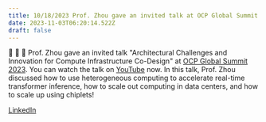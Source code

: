 ```yaml
---
title: 10/18/2023 Prof. Zhou gave an invited talk at OCP Global Summit 2023!
date: 2023-11-03T06:20:14.522Z
draft: false
---
```


📣 📣 📣 Prof. Zhou gave an invited talk "Architectural Challenges and Innovation for Compute Infrastructure Co-Design" at [OCP Global Summit 2023](https://www.opencompute.org/events/past-events/2023-ocp-global-summit). You can watch the talk on [YouTube](https://www.youtube.com/watch?v=Lp5Al9vbqLg) now. 
In this talk, Prof. Zhou discussed how to use heterogeneous computing to accelerate real-time transformer inference, how to scale out computing in data centers, and how to scale up using chiplets!

[LinkedIn](https://www.linkedin.com/posts/zhoupeipei_ocp-aicodesign-chiplet-activity-7120645783762161665-7wmS?utm_source=share&utm_medium=member_desktop)



